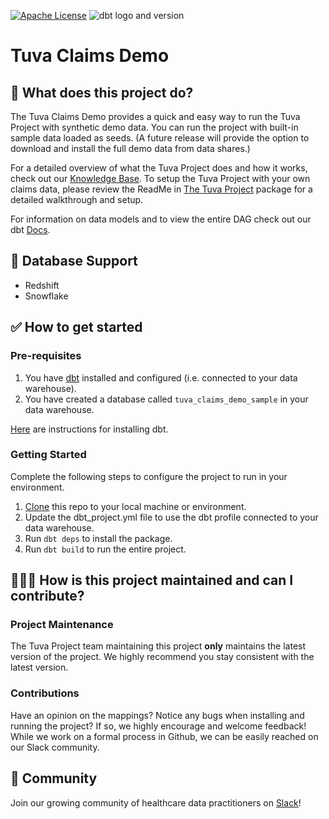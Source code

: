 [![Apache License](https://img.shields.io/badge/License-Apache%202.0-blue.svg)](https://opensource.org/licenses/Apache-2.0) ![dbt logo and version](https://img.shields.io/static/v1?logo=dbt&label=dbt-version&message=1.3.x&color=orange)

# Tuva Claims Demo

## 🧰 What does this project do?

The Tuva Claims Demo provides a quick and easy way to run the Tuva Project with synthetic demo data. 
You can run the project with built-in sample data loaded as seeds. 
(A future release will provide the option to download and install the full demo data from data shares.)

For a detailed overview of what the Tuva Project does and how it works, check out our [Knowledge Base](https://thetuvaproject.com/docs/getting-started). 
To setup the Tuva Project with your own claims data, please review the ReadMe in [The Tuva Project](https://github.com/tuva-health/the_tuva_project) package for a detailed walkthrough and setup.

For information on data models and to view the entire DAG check out our dbt [Docs](https://tuva-health.github.io/tuva_claims_demo/#!/overview?g_v=1).

## 🔌 Database Support

- Redshift
- Snowflake

## ✅ How to get started

### Pre-requisites
1. You have [dbt](https://www.getdbt.com/) installed and configured (i.e. connected to your data warehouse).
2. You have created a database called `tuva_claims_demo_sample` in your data warehouse.

[Here](https://docs.getdbt.com/dbt-cli/installation) are instructions for installing dbt.

### Getting Started
Complete the following steps to configure the project to run in your environment.

1. [Clone](https://docs.github.com/en/repositories/creating-and-managing-repositories/cloning-a-repository) this repo to your local machine or environment.
2. Update the dbt_project.yml file to use the dbt profile connected to your data warehouse.
3. Run `dbt deps` to install the package. 
4. Run `dbt build` to run the entire project.

## 🙋🏻‍♀️ **How is this project maintained and can I contribute?**

### Project Maintenance

The Tuva Project team maintaining this project **only** maintains the latest version of the project. 
We highly recommend you stay consistent with the latest version.

### Contributions

Have an opinion on the mappings? Notice any bugs when installing and running the project?
If so, we highly encourage and welcome feedback!  While we work on a formal process in Github, we can be easily reached on our Slack community.

## 🤝 Community

Join our growing community of healthcare data practitioners on [Slack](https://join.slack.com/t/thetuvaproject/shared_invite/zt-16iz61187-G522Mc2WGA2mHF57e0il0Q)!
